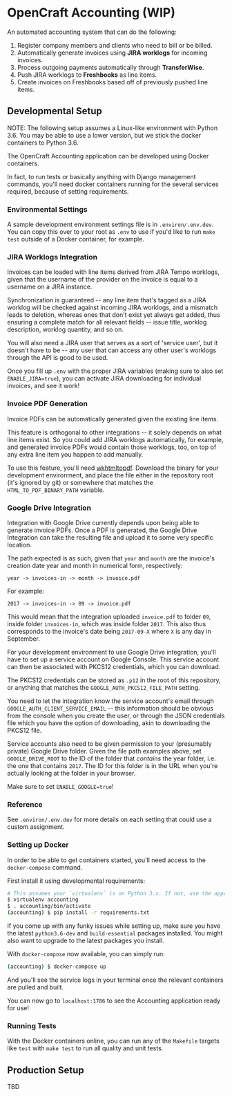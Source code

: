# OpenCraft Accounting (WIP)

An automated accounting system that can do the following:

1. Register company members and clients who need to bill or be billed.
1. Automatically generate invoices using **JIRA worklogs** for incoming invoices.
1. Process outgoing payments automatically through **TransferWise**.
1. Push JIRA worklogs to **Freshbooks** as line items.
1. Create invoices on Freshbooks based off of previously pushed line items.

## Developmental Setup

NOTE: The following setup assumes a Linux-like environment with Python 3.6. You may be able to use a lower version, but we stick the docker containers to Python 3.6.

The OpenCraft Accounting application can be developed using Docker containers.

In fact, to run tests or basically anything with Django management commands, you'll need docker containers running for the several services required, because of setting requirements.

### Environmental Settings

A sample development environment settings file is in `.environ/.env.dev`. You can copy this over to your root as `.env` to use if you'd like to run `make test` outside of a Docker container, for example.

### JIRA Worklogs Integration

Invoices can be loaded with line items derived from JIRA Tempo worklogs, given that the username of the provider on the invoice is equal to a username on a JIRA instance.

Synchronization is guaranteed -- any line item that's tagged as a JIRA worklog will be checked against incoming JIRA worklogs, and a mismatch leads to deletion, whereas ones that don't exist yet always get added, thus ensuring a complete match for all relevant fields -- issue title, worklog description, worklog quantity, and so on.

You will also need a JIRA user that serves as a sort of 'service user', but it doesn't have to be -- any user that can access any other user's worklogs through the API is good to be used.

Once you fill up `.env` with the proper JIRA variables (making sure to also set `ENABLE_JIRA=true`), you can activate JIRA downloading for individual invoices, and see it work!

### Invoice PDF Generation

Invoice PDFs can be automatically generated given the existing line items.

This feature is orthogonal to other integrations -- it solely depends on what line items exist. So you could add JIRA worklogs automatically, for example, and generated invoice PDFs would contain those worklogs, too, on top of any extra line item you happen to add manually.

To use this feature, you'll need [wkhtmltopdf](https://wkhtmltopdf.org/downloads.html). Download the binary for your development environment, and place the file either in the repository root (it's ignored by git) or somewhere that matches the `HTML_TO_PDF_BINARY_PATH` variable.

### Google Drive Integration

Integration with Google Drive currently depends upon being able to generate invoice PDFs. Once a PDF is generated, the Google Drive Integration can take the resulting file and upload it to some very specific location.

The path expected is as such, given that `year` and `month` are the invoice's creation date year and month in numerical form, respectively:

```text
year -> invoices-in -> month -> invoice.pdf
```

For example:

```text
2017 -> invoices-in -> 09 -> invoice.pdf
```

This would mean that the integration uploaded `invoice.pdf` to folder `09`, inside folder `invoices-in`, which was inside folder `2017`. This also thus corresponds to the invoice's date being `2017-09-X` where `X` is any day in September.

For your development environment to use Google Drive integration, you'll have to set up a service account on Google Console. This service account can then be associated with PKCS12 credentials, which you can download.

The PKCS12 credentials can be stored as `.p12` in the root of this repository, or anything that matches the `GOOGLE_AUTH_PKCS12_FILE_PATH` setting.

You need to let the integration know the service account's email through `GOOGLE_AUTH_CLIENT_SERVICE_EMAIL` -- this information should be obvious from the console when you create the user, or through the JSON credentials file which you have the option of downloading, akin to downloading the PKCS12 file.

Service accounts also need to be given permission to your (presumably private) Google Drive folder. Given the file path examples above, set `GOOGLE_DRIVE_ROOT` to the ID of the folder that *contains* the year folder, i.e. the one that contains `2017`. The ID for this folder is in the URL when you're actually looking at the folder in your browser.

Make sure to set `ENABLE_GOOGLE=true`!

### Reference

See `.environ/.env.dev` for more details on each setting that could use a custom assignment.

### Setting up Docker

In order to be able to get containers started, you'll need access to the `docker-compose` command.

First install it using developmental requirements:

```bash
# This assumes your `virtualenv` is on Python 3.x. If not, use the appropriate one.
$ virtualenv accounting
$ . accounting/bin/activate
(accounting) $ pip install -r requirements.txt
```

If you come up with any funky issues while setting up, make sure you have the latest `python3.6-dev` and `build-essential` packages installed. You might also want to upgrade to the latest packages you install.

With `docker-compose` now available, you can simply run:

```bash
(accounting) $ docker-compose up
```

And you'll see the service logs in your terminal once the relevant containers are pulled and built.

You can now go to `localhost:1786` to see the Accounting application ready for use!

### Running Tests

With the Docker containers online, you can run any of the `Makefile` targets like `test` with `make test` to run all quality and unit tests.

## Production Setup

TBD
